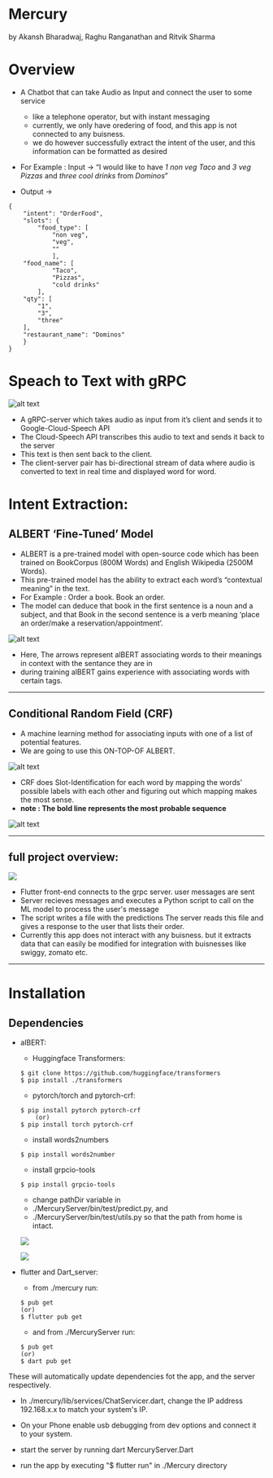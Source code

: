 # Mercury
by Akansh Bharadwaj, Raghu Ranganathan and Ritvik Sharma

# Overview
- A Chatbot that can take Audio as Input and connect the user to some service
	* like a telephone operator, but with instant messaging
	* currently, we only have oredering of food, and this app is not connected to any buisness.
	* we do however successfully extract the intent of the user, and this information can be formatted as desired

- For Example : Input -> “I would like to have *1 non veg Taco* and *3 veg Pizzas* and *three cool drinks* from *Dominos*”
- Output ->
```
{
	"intent": "OrderFood",
	"slots": {
		"food_type": [
			"non veg",
			"veg",
			""
			],
	"food_name": [
			"Taco",
			"Pizzas",
			"cold drinks"
		],
	"qty": [
		"1",
        "3",
		"three"
	],
	"restaurant_name": "Dominos"
	}
}
```


# Speach to Text with gRPC

![alt text](images/gRPCSpeech2Txt.png "alBERT")

- A gRPC-server which takes audio as input from it’s client and sends it to Google-Cloud-Speech API
- The Cloud-Speech API transcribes this audio to text and sends it back to the server
- This text is then sent back to the client.
- The client-server pair has bi-directional stream of data where audio is converted to text in real time and displayed word for word.


# Intent Extraction:
## ALBERT ‘Fine-Tuned’ Model

- ALBERT is a pre-trained model with open-source code which has been trained on BookCorpus (800M Words) and English Wikipedia (2500M Words).
- This pre-trained model has the ability to extract each word’s “contextual meaning” in the text.
- For Example : Order a book.
	Book an order.
- The model can deduce that book in the first sentence is a noun and a subject, and that Book in the second sentence is a verb meaning ‘place an order/make a reservation/appointment’.

![alt text](images/crf-after-albert.png "alBERT")

- Here, The arrows represent alBERT associating words to their meanings in context with the sentance they are in
- during training alBERT gains experience with associating words with certain tags.
---
## Conditional Random Field (CRF)
- A machine learning method for associating inputs with one of a list of potential features.
- We are going to use this ON-TOP-OF ALBERT.

![alt text](images/crf-after-albert.png "CRF")

- CRF does Slot-Identification for each word by mapping the words' possible labels with each other and figuring out which mapping makes the most sense.
- **note : The bold line represents the most probable sequence**

![alt text](images/after-crf.png "Final Result")

---


## full project overview:
![](images/index.png)

- Flutter front-end connects to the grpc server. user messages are sent
- Server recieves messages and executes a Python script to call on the ML model to process the user's message
- The script writes a file with the predictions
The server reads this file and gives a response to the user that lists their order.
- Currently this app does not interact with any buisness. but it extracts data that can easily be modified for integration with buisnesses like swiggy, zomato etc.

---

# Installation

## Dependencies
- alBERT:
	* Huggingface Transformers:
	```
	$ git clone https://github.com/huggingface/transformers
	$ pip install ./transformers
	```
	* pytorch/torch and pytorch-crf:
	```
	$ pip install pytorch pytorch-crf
		(or)
	$ pip install torch pytorch-crf
	```
	* install words2numbers
	```
	$ pip install words2number
	```
	* install grpcio-tools
	```
	$ pip install grpcio-tools
	```
	* change pathDir variable in
	 + ./MercuryServer/bin/test/predict.py, and
	 + ./MercuryServer/bin/test/utils.py
	so that the path from home is intact.

	![](images/predict-py.png)

	![](images/utils-py.png)

- flutter and Dart_server:
	* from ./mercury run:
	```
	$ pub get
	(or)
	$ flutter pub get
	```
	* and from ./MercuryServer run:
	```
	$ pub get
	(or)
	$ dart pub get
	```
These will automatically update dependencies fot the app, and the server respectively.

- In ./mercury/lib/services/ChatServicer.dart, change the IP address 192.168.x.x to match your system's IP.

- On your Phone enable usb debugging from dev options and connect it to your system.
- start the server by running dart MercuryServer.Dart
- run the app by executing "$ flutter run" in ./Mercury directory
